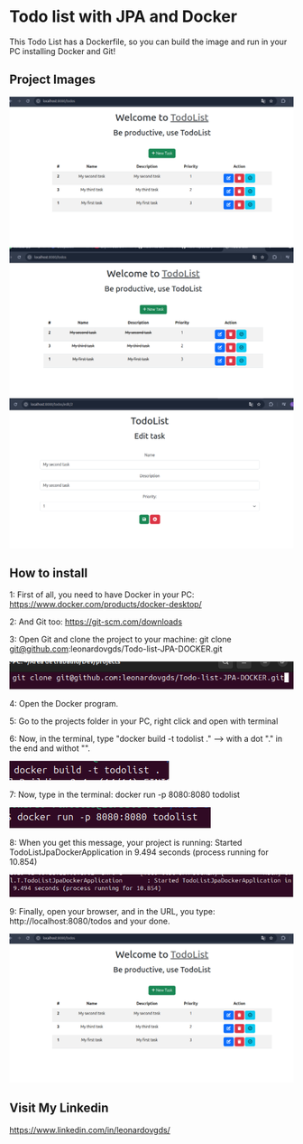 # Todo list with JPA and Docker

This Todo List has a Dockerfile, so you can build the image and run in your PC installing Docker and Git!

## Project Images

![Done tasks](https://github.com/leonardovgds/Todo-list-JPA-DOCKER/blob/main/images/main-screen.png)	
![Main screen](https://github.com/leonardovgds/Todo-list-JPA-DOCKER/blob/main/images/done-tasks.png)	
![Edit screen](https://github.com/leonardovgds/Todo-list-JPA-DOCKER/blob/main/images/edit-screen.png)	

## How to install

1: First of all, you need to have Docker in your PC: https://www.docker.com/products/docker-desktop/

2: And Git too: https://git-scm.com/downloads

3: Open Git and clone the project to your machine: git clone git@github.com:leonardovgds/Todo-list-JPA-DOCKER.git

![git clone](https://github.com/leonardovgds/Todo-list-JPA-DOCKER/blob/main/images/git-clone.png)	

4: Open the Docker program.

5: Go to the projects folder in your PC, right click and open with terminal

6: Now, in the terminal, type "docker build -t todolist ."  --> with a dot "." in the end and withot "".

![docker build](https://github.com/leonardovgds/Todo-list-JPA-DOCKER/blob/main/images/docker-build.png)	

7: Now, type in the terminal: docker run -p 8080:8080 todolist

![docker run](https://github.com/leonardovgds/Todo-list-JPA-DOCKER/blob/main/images/run.png)	

8: When you get this message, your project is running: Started TodoListJpaDockerApplication in 9.494 seconds (process running for 10.854)

![starter](https://github.com/leonardovgds/Todo-list-JPA-DOCKER/blob/main/images/running.png)	

9: Finally, open your browser, and in the URL, you type: http://localhost:8080/todos and your done.

![main screen](https://github.com/leonardovgds/Todo-list-JPA-DOCKER/blob/main/images/main-screen.png)	

## Visit My Linkedin
https://www.linkedin.com/in/leonardovgds/

